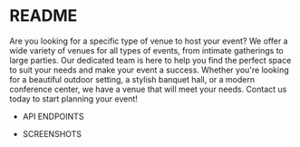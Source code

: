 # README

Are you looking for a specific type of venue to host your event? We offer a wide variety of venues for all types of events, from intimate gatherings to large parties. Our dedicated team is here to help you find the perfect space to suit your needs and make your event a success. Whether you're looking for a beautiful outdoor setting, a stylish banquet hall, or a modern conference center, we have a venue that will meet your needs. Contact us today to start planning your event!


* API ENDPOINTS

* SCREENSHOTS

